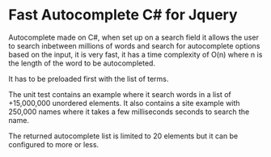 # Fast Autocomplete C# for Jquery

Autocomplete made on C#, when set up on a search field it allows the user to search inbetween millions of words and search for autocomplete options based on the input, it is very fast, it has a time complexity of O(n) where n is the length of the word to be autocompleted.

It has to be preloaded first with the list of terms.

The unit test contains an example where it search words in a list of +15,000,000 unordered elements.
It also contains a site example with 250,000 names where it takes a few milliseconds seconds to search the name.

The returned autocomplete list is limited to 20 elements but it can be configured to more or less.

